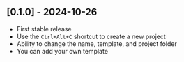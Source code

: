 ## [0.1.0] - 2024-10-26
- First stable release
- Use the `Ctrl+Alt+C` shortcut to create a new project
- Ability to change the name, template, and project folder
- You can add your own template
